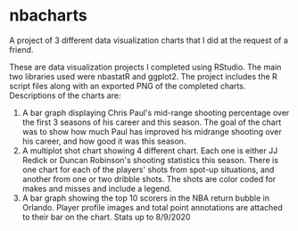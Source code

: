 # nbacharts
A project of 3 different data visualization charts that I did at the request of a friend.

These are data visualization projects I completed using RStudio. The main two libraries used were nbastatR and ggplot2. The project includes the R script files along with an exported PNG of the completed charts.
Descriptions of the charts are:
  1. A bar graph displaying Chris Paul's mid-range shooting percentage over the first 3 seasons of his career and this season. The goal of the chart was to show how much Paul has improved his midrange shooting over his career, and how good it was this season.
  2. A multiplot shot chart showing 4 different chart. Each one is either JJ Redick or Duncan Robinson's shooting statistics this season. There is one chart for each of the players' shots from spot-up situations, and another from one or two dribble shots. The shots are color coded for makes and misses and include a legend.
  3. A bar graph showing the top 10 scorers in the NBA return bubble in Orlando. Player profile images and total point annotations are attached to their bar on the chart. Stats up to 8/9/2020
